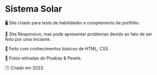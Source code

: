 # Sistema Solar
🖥️ Site criado para teste de habilidades e complemento de portfólio.

🧩 Site Responsivo, mas pode apresentar problemas devido ao fato de ser feito por uma iniciante.

🎲 Feito com conhecimentos básicos de HTML, CSS. 

🌌 Fotos retiradas do Pixabay & Pexels.

🕛 Criado em 2023.

